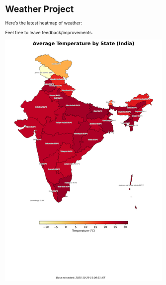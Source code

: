 # Weather Project

Here’s the latest heatmap of weather:

Feel free to leave feedback/improvements.

![India Heatmap](docs/assets/india_heatmap.png?v=01A679)
